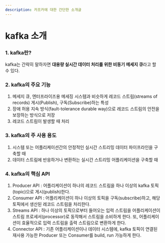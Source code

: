 ```yaml
---
description: 카프카에 대한 간단한 소개글
---
```


# kafka 소개

### 1. kafka란?

kafka는 간략히 말하자면 **대용량 실시간 데이터 처리를 위한 비동기 메세지 큐**라고 할 수 있다. 

### 2. kafka의 주요 기능

1. 메세지 큐, 엔터프라이즈용 메세징 시스템과 비슷하게 레코드 스트림\(streams of records\) 게시\(Publish\), 구독\(Subscribe\)하는 특성
2. 장애 허용 지속 방식\(fault-tolerance durable way\)으로 레코드 스트림의 안전을 보장하는 방식으로 저장
3. 레코드 스트림이 발생할 때 처리

### 3. kafka의 주 사용 용도

1. 시스템 또는 어플리케이션간의 안정적인 실시간 스트리밍 데이터 파이프라인을 구축할 때
2. 데이터 스트림에 반응하거나 변환하는 실시간 스트리밍 어플리케이션을 구축할 때

### 4. kafka의 핵심 API

1. Producer API : 어플리케이션이 하나의 레코드 스트림을 하나 이상의 kafka 토픽\(topic\)으로 게시\(publish\)한다.
2. Consumer API : 어플리케이션이 하나 이상의 토픽을 구독\(subscribe\)하고, 해당 토픽에서 생산된 레코드 스트림을 처리한다.
3. Streams API : 하나 이상의 토픽으로부터 들어오는 입력 스트림을 어플리케이션이 스트림 프로세서\(processor\)로 동작해서 스트림을 소비하게 한다. 또, 어플리케이션이 효율적으로 입력 스트림을 출력 스트림으로 변환하게 한다.
4. Connector API : 기존 어플리케이션이나 데이터 시스템에, kafka 토픽이 연결된 재사용 가능한 Producer 또는 Consumer를 build, run 가능하게 한다.



